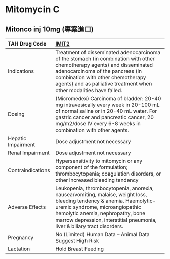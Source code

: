 # Mitomycin C

## Mitonco inj 10mg (專案進口)

| TAH Drug Code      | [**IMIT2**](https://www.tahsda.org.tw/drugs/hissearch.php?drug_code=IMIT2)                                                                                                                                                                                              |
|:-------------------|:------------------------------------------------------------------------------------------------------------------------------------------------------------------------------------------------------------------------------------------------------------------------|
| Indications        | Treatment of disseminated adenocarcinoma of the stomach (in combination with other chemotherapy agents) and disseminated adenocarcinoma of the pancreas (in combination with other chemotherapy agents) and as palliative treatment when other modalities have failed.  |
| Dosing             | (Micromedex) Carcinoma of bladder: 20-40 mg intravesically every week in 20-100 mL of normal saline or in 20-40 mL water. For gastric cancer and pancreatic cancer, 20 mg/m2/dose IV every 6-8 weeks in combination with other agents.                                  |
| Hepatic Impairment | Dose adjustment not necessary                                                                                                                                                                                                                                           |
| Renal Impairment   | Dose adjustment not necessary                                                                                                                                                                                                                                           |
| Contraindications  | Hypersensitivity to mitomycin or any component of the formulation; thrombocytopenia; coagulation disorders, or other increased bleeding tendency                                                                                                                        |
| Adverse Effects    | Leukopenia, thrombocytopenia, anorexia, nausea/vomiting, malaise, weight loss, bleeding tendency & anemia. Haemolytic-uremic syndrome, microangiopathic hemolytic anemia, nephropathy, bone marrow depression, interstitial pneumonia, liver & biliary tract disorders. |
| Pregnancy          | No (Limited) Human Data – Animal Data Suggest High Risk                                                                                                                                                                                                                 |
| Lactation          | Hold Breast Feeding                                                                                                                                                                                                                                                     |

